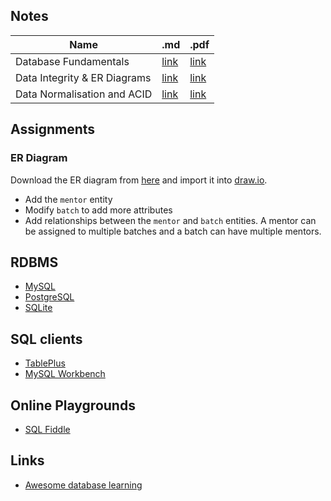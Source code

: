## Notes
<!-- Table with .md and .pdf links -->
| Name                         | .md                                       | .pdf                                       |
| ---------------------------- | ----------------------------------------- | ------------------------------------------ |
| Database Fundamentals        | [link](notes/01-database-fundamentals.md) | [link](notes/01-database-fundamentals.pdf) |
| Data Integrity & ER Diagrams | [link](notes/02-integrity-er-diagram.md)  | [link](notes/02-integrity-er-diagram.pdf)  |
| Data Normalisation and ACID  | [link](notes/03-normalisation-acid.md)    | [link](notes/03-normalisation-acid.pdf)    |


## Assignments

### ER Diagram
Download the ER diagram from [here](media/student-er.drawio) and import it into [draw.io](https://www.draw.io/).

* Add the `mentor` entity
* Modify `batch` to add more attributes
* Add relationships between the `mentor` and `batch` entities. A mentor can be assigned to multiple batches and a batch can have multiple mentors.


## RDBMS
* [MySQL](https://www.mysql.com/)
* [PostgreSQL](https://www.postgresql.org/)
* [SQLite](https://www.sqlite.org/)

## SQL clients
* [TablePlus](https://www.tableplus.com/)
* [MySQL Workbench](https://www.mysql.com/products/workbench/)

## Online Playgrounds
* [SQL Fiddle](http://sqlfiddle.com/)

## Links
* [Awesome database learning](https://github.com/pingcap/awesome-database-learning)
